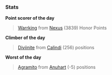 

### Stats

**Point scorer of the day**
>[Warrking](/#/character/Nexus/566945) from [Nexus](/#/ranking/Nexus)  (3839) Honor Points


**Climber of the day**
>[Diviinite](/#/character/Calindi/76293) from [Calindi](/#/ranking/Calindi)  (256) positions


**Worst of the day**
>[Agramito](/#/character/Anuhart/414323) from [Anuhart](/#/ranking/Anuhart)  (-5) positions


